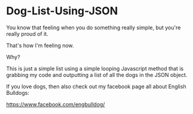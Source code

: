 # Dog-List-Using-JSON

You know that feeling when you do something really simple, but you're really proud of it.

That's how I'm feeling now.

Why?

This is just a simple list using a simple looping Javascript method that is grabbing my code and outputting a list of all the dogs in the JSON object.  

If you love dogs, then also check out my facebook page all about English Bulldogs:

https://www.facebook.com/engbulldog/
